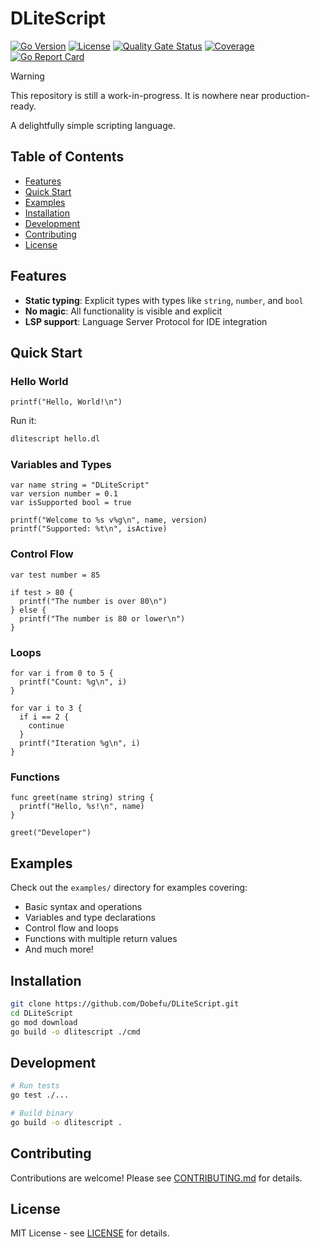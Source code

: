 # DLiteScript

[![Go Version](https://img.shields.io/github/go-mod/go-version/Dobefu/DLiteScript)](https://golang.org/)
[![License](https://img.shields.io/github/license/Dobefu/DLiteScript)](https://golang.org/)
[![Quality Gate Status](https://sonarcloud.io/api/project_badges/measure?project=Dobefu_DLiteScript&metric=alert_status)](https://sonarcloud.io/summary/new_code?id=Dobefu_DLiteScript)
[![Coverage](https://sonarcloud.io/api/project_badges/measure?project=Dobefu_DLiteScript&metric=coverage)](https://sonarcloud.io/summary/new_code?id=Dobefu_DLiteScript)
[![Go Report Card](https://goreportcard.com/badge/github.com/Dobefu/DLiteScript)](https://goreportcard.com/report/github.com/Dobefu/DLiteScript)

> [!WARNING]
> This repository is still a work-in-progress. It is nowhere near production-ready.

A delightfully simple scripting language.

## Table of Contents

- [Features](#features)
- [Quick Start](#quick-start)
- [Examples](#examples)
- [Installation](#installation)
- [Development](#development)
- [Contributing](#contributing)
- [License](#license)

## Features

- **Static typing**: Explicit types with types like `string`, `number`, and `bool`
- **No magic**: All functionality is visible and explicit
- **LSP support**: Language Server Protocol for IDE integration

## Quick Start

### Hello World

```dlitescript
printf("Hello, World!\n")
```

Run it:

```bash
dlitescript hello.dl
```

### Variables and Types

```dlitescript
var name string = "DLiteScript"
var version number = 0.1
var isSupported bool = true

printf("Welcome to %s v%g\n", name, version)
printf("Supported: %t\n", isActive)
```

### Control Flow

```dlitescript
var test number = 85

if test > 80 {
  printf("The number is over 80\n")
} else {
  printf("The number is 80 or lower\n")
}
```

### Loops

```dlitescript
for var i from 0 to 5 {
  printf("Count: %g\n", i)
}

for var i to 3 {
  if i == 2 {
    continue
  }
  printf("Iteration %g\n", i)
}
```

### Functions

```dlitescript
func greet(name string) string {
  printf("Hello, %s!\n", name)
}

greet("Developer")
```

## Examples

Check out the `examples/` directory for examples covering:

- Basic syntax and operations
- Variables and type declarations
- Control flow and loops
- Functions with multiple return values
- And much more!

## Installation

```bash
git clone https://github.com/Dobefu/DLiteScript.git
cd DLiteScript
go mod download
go build -o dlitescript ./cmd
```

## Development

```bash
# Run tests
go test ./...

# Build binary
go build -o dlitescript .
```

## Contributing

Contributions are welcome! Please see [CONTRIBUTING.md](CONTRIBUTING.md) for details.

## License

MIT License - see [LICENSE](LICENSE) for details.
